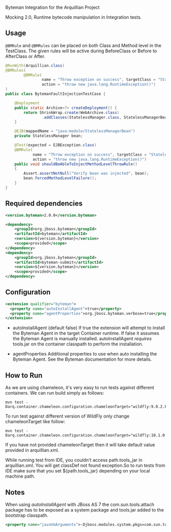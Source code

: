Byteman Integration for the Arquillian Project

Mocking 2.0, Runtime bytecode manipulation in Integration tests. 

Usage
-----

`@BMRule` and `@BMRules` can be placed on both Class and Method level in the TestClass. 
The given rules will be active during BeforeClass or Before to AfterClass or After.
  

```java
@RunWith(Arquillian.class)
@BMRules(
        @BMRule(
                name = "Throw exception on success", targetClass = "StatelessManagerBean", targetMethod = "forcedClassLevelFailure", 
                action = "throw new java.lang.RuntimeException()")
)
public class BytemanFaultInjectionTestCase {

    @Deployment
    public static Archive<?> createDeployment() {
        return ShrinkWrap.create(WebArchive.class)
                .addClasses(StatelessManager.class, StatelessManagerBean.class);
    }

    @EJB(mappedName = "java:module/StatelessManagerBean")
    private StatelessManager bean;

    @Test(expected = EJBException.class)
    @BMRule(
            name = "Throw exception on success", targetClass = "StatelessManagerBean", targetMethod = "forcedMethodLevelFailure", 
            action = "throw new java.lang.RuntimeException()")
    public void shouldBeAbleToInjectMethodLevelThrowRule()
    {
        Assert.assertNotNull("Verify bean was injected", bean);
        bean.forcedMethodLevelFailure();
    }
}
```

Required dependencies
---------------------

```xml
<version.byteman>2.0.0</version.byteman>

<dependency>
    <groupId>org.jboss.byteman</groupId>
    <artifactId>byteman</artifactId>
    <version>${version.byteman}</version>
    <scope>provided</scope>
</dependency>
<dependency>
    <groupId>org.jboss.byteman</groupId>
    <artifactId>byteman-submit</artifactId>
    <version>${version.byteman}</version>
    <scope>provided</scope>
</dependency>
```


Configuration
-------------

```xml
<extension qualifier="byteman">
  <property name="autoInstallAgent">true</property>
  <property name="agentProperties">org.jboss.byteman.verbose=true</property>
</extension>
```

* autoInstallAgent (default false)
  If true the extension will attempt to install the Byteman Agent in the target Container runtime. 
  If false it assumes the Byteman Agent is manually installed.
  autoInstallAgent *requires* tools.jar on the container classpath to perform the installation. 

* agentProperties
  Additional properties to use when auto installing the Byteman Agent. See the Byteman documentation for more details.

How to Run
----------
As we are using chameleon, it's very easy to run tests against different containers.
We can run build simply as follows:
```
mvn test -Darq.container.chameleon.configuration.chameleonTarget="wildfly:9.0.2.Final:managed"
```
To run test against different version of WildFly only change chameleonTarget like follow:
```
mvn test -Darq.container.chameleon.configuration.chameleonTarget="wildfly:10.1.0.Final:managed"
```
If you have not provided chameleonTarget then it will take default value provided in arquillian.xml.

While running test from IDE, you couldn't access path.tools_jar in arquillian.xml. You will get classDef not found exception.So to run tests from IDE make sure that you set ${path.tools_jar} depending on your local machine path.

Notes
------

When using *autoInstallAgent* with JBoss AS 7 the com.sun.tools.attach package 
has to be exposed as a system package and tools.jar added to the bootstrap classpath.

```xml
<property name="javaVmArguments">-Djboss.modules.system.pkgs=com.sun.tools.attach,org.jboss.byteman -Xbootclasspath/a:${path.tools_jar}</property>
```
